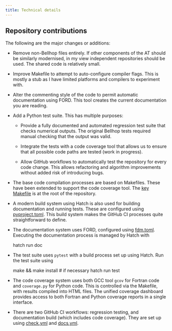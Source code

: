 ```yaml
---
title: Technical details
---
```


## Repository contributions

The following are the major changes or additions:

* Remove non-Bellhop files entirely. If other components of the AT should be similarly modernised, in my view independent repositories should be used. The shared code is relatively small.

* Improve Makefile to attempt to auto-configure compiler flags. This is mostly a stub as I have limited platforms and compilers to experiment with.

* Alter the commenting style of the code to permit automatic documentation using FORD. This tool creates the current documentation you are reading.

* Add a Python test suite. This has multiple purposes:

    * Provide a fully documented and automated regression test suite that checks numerical outputs. The original Bellhop tests required manual checking that the output was valid.

    * Integrate the tests with a code coverage tool that allows us to ensure that all possible code paths are tested (work in progress).

    * Allow GitHub workflows to automatically test the repository for every code change. This allows refactoring and algorithm improvements without added risk of introducing bugs.

* The base code compilation processes are based on Makefiles. These have been extended to support the code coverage tool. The [key Makefile](https://github.com/avc-adelaide/bellhoppe/blob/main/Makefile) is at the root of the repository.

* A modern build system using Hatch is also used for building documentation and running tests. These are configured using [pyproject.toml](https://github.com/avc-adelaide/bellhoppe/blob/main/pyproject.toml). This build system makes the GitHub CI processes quite straightforward to define.

* The documentation system uses FORD, configured using [fdm.toml](https://github.com/avc-adelaide/bellhoppe/blob/main/fpm.toml). Executing the documentation process is managed by Hatch with

    hatch run doc

* The test suite uses `pytest` with a build process set up using Hatch. Run the test suite using

    make && make install # if necessary
    hatch run test

* The code coverage system uses both GCC tool `gcov` for Fortran code and `coverage.py` for Python code. This is controlled via the Makefile, with results compiled into HTML files. The unified coverage dashboard provides access to both Fortran and Python coverage reports in a single interface.

* There are two GitHub CI workflows: regression testing, and documentation build (which includes code coverage). They are set up using [check.yml](github.com/avc-adelaide/bellhoppe/blob/main/.github/workflows/check.yml) and [docs.yml](github.com/avc-adelaide/bellhoppe/blob/main/.github/workflows/docs.yml).
